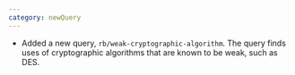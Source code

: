 ```yaml
---
category: newQuery
---
```

* Added a new query, `rb/weak-cryptographic-algorithm`. The query finds uses of cryptographic algorithms that are known to be weak, such as DES.
